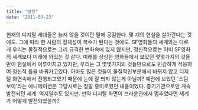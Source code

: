 ```yaml
---
title: "발전"
date: "2011-03-23"
---
```


현재의 디지털 세대들은 늙지 않을 것이란 말에 공감한다. 몇 개의 현실을 살아간다는 것에도. 그에 따라 한 사람의 정체성이 복수가 된다는 것에도. SF영화들의 세계와는 다르게 우리는 물질적으로는 그리 급격한 변화속에 있지 않지만, 정신적으로는 이미 SF영화의 세계보다 미래에 와있는 것 같다. 미래를 상상한 영화들에서 보았던 몇몇가지의 것들만이 현실에서 이루어지고 있지만, 우리는 그 몇몇가지의 것들만으로도 민감하게 적응하여 정신적 틀을 바꿔가고있다. 아마도 많은 것들이 물질적인부분에서 바뀌지 않고 디지털 화면속에서 진행되고있기 때문에 눈에 잘 띄지 않는게 아닐까? 예전에 보았던 '스팀보이'라는 애니메이션은 그당시로는 정말 흥미로웠던 내용이었다. 증기기관으로만 계속 발전되던 세계. 억지일수도 있지만. 만약 디지털 화면이 브라운관에서 멈추었다면 세계가 어떻게 발전되었을까?
